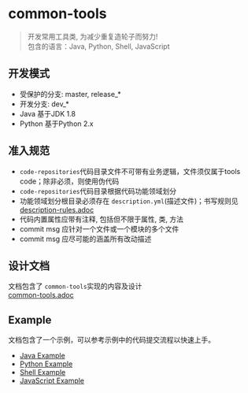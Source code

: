 # common-tools
> 开发常用工具类, 为减少重复造轮子而努力!<br />
> 包含的语言：Java, Python, Shell, JavaScript

## 开发模式
- 受保护的分支: master, release_*
- 开发分支: dev_*
- Java 基于JDK 1.8
- Python 基于Python 2.x

## 准入规范
- `code-repositories`代码目录文件不可带有业务逻辑，文件须仅属于tools code；除非必须，则使用伪代码
- `code-repositories`代码目录根据代码功能领域划分
- 功能领域划分根目录必须存在 `description.yml`(描述文件)；书写规则见 [description-rules.adoc](system-docs/description-rules.adoc)
- 代码内置属性应带有注释, 包括但不限于属性, 类, 方法
- commit msg 应针对一个文件或一个模块的多个文件
- commit msg 应尽可能的涵盖所有改动描述

## 设计文档
文档包含了 `common-tools`实现的内容及设计  
[common-tools.adoc](system-docs/common-tools.adoc)

## Example
文档包含了一个示例，可以参考示例中的代码提交流程以快速上手。
- [Java Example](system-docs/example/java_example.md)
- [Python Example](system-docs/example/python_example.md)
- [Shell Example](system-docs/example/shell_example.md)
- [JavaScript Example](system-docs/example/javascript_example.md)
